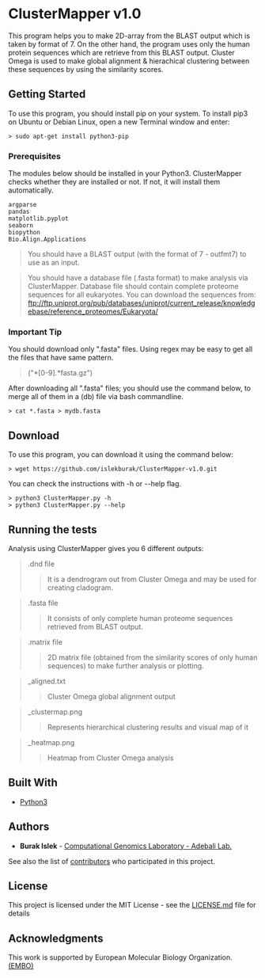 # ClusterMapper v1.0

This program helps you to make 2D-array from the BLAST output which is taken by format of 7. On the other hand, the program uses only the human protein sequences which are retrieve from this BLAST output. Cluster Omega is used to make global alignment & hierachical clustering between these sequences by using the similarity scores.

## Getting Started

To use this program, you should install pip on your system.
To install pip3 on Ubuntu or Debian Linux, open a new Terminal window and enter:

```
> sudo apt-get install python3-pip
```
### Prerequisites

The modules below should be installed in your Python3. ClusterMapper checks whether they are installed or not. If not, it will install them automatically.

```
argparse
pandas
matplotlib.pyplot
seaborn
biopython
Bio.Align.Applications
```

> You should have a BLAST output (with the format of 7 - outfmt7) to use as an input.

> You should have a database file (.fasta format) to make analysis via ClusterMapper. Database file should contain
complete proteome sequences for all eukaryotes. You can download the sequences from:
ftp://ftp.uniprot.org/pub/databases/uniprot/current_release/knowledgebase/reference_proteomes/Eukaryota/

### Important Tip
You should download only ".fasta" files. Using regex may be easy to get all the files that have same pattern.

>("*[0-9].*fasta.gz")

After downloading all ".fasta" files; you should use the command below, to merge all of them in a (db) file via bash commandline.
```
> cat *.fasta > mydb.fasta
```
## Download

To use this program, you can download it using the command below: 


```
> wget https://github.com/islekburak/ClusterMapper-v1.0.git
```

You can check the instructions with -h or --help flag.
```
> python3 ClusterMapper.py -h
> python3 ClusterMapper.py --help
```

## Running the tests

Analysis using ClusterMapper gives you 6 different outputs:

>.dnd file
>>It is a dendrogram out from Cluster Omega and may be used for creating cladogram.

>.fasta file
>>It consists of only complete human proteome sequences retrieved from BLAST output.

>.matrix file
>>2D matrix file (obtained from the similarity scores of only human sequences) to make further analysis or plotting.

>_aligned.txt
>>Cluster Omega global alignment output

>_clustermap.png
>>Represents hierarchical clustering results and
				visual map of it

>_heatmap.png
>>Heatmap from Cluster Omega analysis

## Built With

* [Python3 ](https://www.python.org/download/releases/3.0/)
## Authors

* **Burak Islek** - [Computational Genomics Laboratory - Adebali Lab.
](https://adebalilab.org/)

See also the list of [contributors](https://github.com/CompGenomeLab) who participated in this project.

## License

This project is licensed under the MIT License - see the [LICENSE.md](LICENSE.md) file for details

## Acknowledgments

This work is supported by European Molecular Biology Organization. [(EMBO)](https://www.embo.org/)